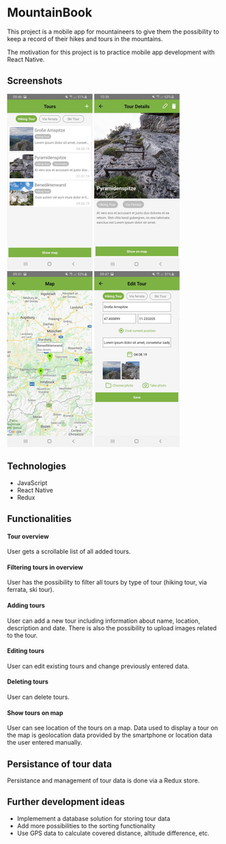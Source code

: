 # MountainBook
This project is a mobile app for mountaineers to give them the possibility to keep a record of their hikes and tours in the mountains.

The motivation for this project is to practice mobile app development with React Native.

## Screenshots
<img src="screenshots/MountainBook_1_2.jpg" width=200> <img src="screenshots/MountainBook_2_2.jpg" width=200> <img src="screenshots/MountainBook_3_2.jpg" width=200> <img src="screenshots/MountainBook_4_2.jpg" width=200>

## Technologies
* JavaScript
* React Native
* Redux

## Functionalities
#### Tour overview
User gets a scrollable list of all added tours.
#### Filtering tours in overview
User has the possibility to filter all tours by type of tour (hiking tour, via ferrata, ski tour).
#### Adding tours
User can add a new tour including information about name, location, description and date. There is also the possibility to 
upload images related to the tour.
#### Editing tours
User can edit existing tours and change previously entered data.
#### Deleting tours
User can delete tours.
#### Show tours on map
User can see location of the tours on a map. Data used to display a tour on the map is geolocation data provided by the 
smartphone or location data the user entered manually.

## Persistance of tour data
Persistance and management of tour data is done via a Redux store.

## Further development ideas
* Implemement a database solution for storing tour data
* Add more possibilities to the sorting functionality
* Use GPS data to calculate covered distance, altitude difference, etc.
